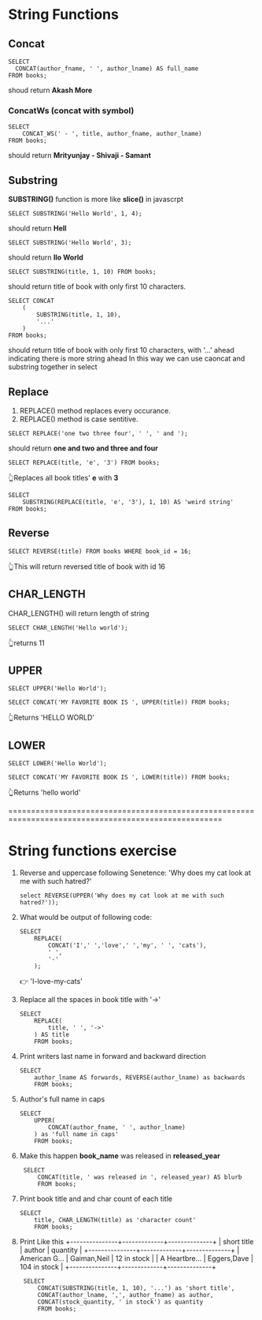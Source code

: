 # String Functions

## Concat

```
SELECT
  CONCAT(author_fname, ' ', author_lname) AS full_name
FROM books;
```

shoud return **Akash More**

### ConcatWs (concat with symbol)

```
SELECT
    CONCAT_WS(' - ', title, author_fname, author_lname)
FROM books;
```

should return **Mrityunjay - Shivaji - Samant**

## Substring

**SUBSTRING()** function is more like **slice()** in javascrpt

```
SELECT SUBSTRING('Hello World', 1, 4);
```

should return **Hell**

```
SELECT SUBSTRING('Hello World', 3);
```

should return **llo World**

```
SELECT SUBSTRING(title, 1, 10) FROM books;
```

should return title of book with only first 10 characters.

```
SELECT CONCAT
    (
        SUBSTRING(title, 1, 10),
        '...'
    )
FROM books;
```

should return title of book with only first 10 characters, with '...' ahead indicating there is more string ahead
In this way we can use caoncat and substring together in select

## Replace

1. REPLACE() method replaces every occurance.
2. REPLACE() method is case sentitive.

```
SELECT REPLACE('one two three four', ' ', ' and ');
```

should return **one and two and three and four**

```
SELECT REPLACE(title, 'e', '3') FROM books;
```

👆Replaces all book titles' **e** with **3**

```
SELECT
    SUBSTRING(REPLACE(title, 'e', '3'), 1, 10) AS 'weird string'
FROM books;
```

## Reverse

```
SELECT REVERSE(title) FROM books WHERE book_id = 16;
```

👆This will return reversed title of book with id 16

## CHAR_LENGTH

CHAR_LENGTH() will return length of string

```
SELECT CHAR_LENGTH('Hello world');
```

👆returns 11

## UPPER

```
SELECT UPPER('Hello World');

SELECT CONCAT('MY FAVORITE BOOK IS ', UPPER(title)) FROM books;
```

👆Returns 'HELLO WORLD'

## LOWER

```
SELECT LOWER('Hello World');

SELECT CONCAT('MY FAVORITE BOOK IS ', LOWER(title)) FROM books;
```

👆Returns 'hello world'

=====================================================================================================

# String functions exercise

1. Reverse and uppercase following Senetence:
   'Why does my cat look at me with such hatred?'

   ```
   select REVERSE(UPPER('Why does my cat look at me with such hatred?'));
   ```

2. What would be output of following code:

   ```
   SELECT
       REPLACE(
           CONCAT('I',' ','love',' ','my', ' ', 'cats'),
           ' ',
           '-'
       );
   ```

   👉 'I-love-my-cats'

3. Replace all the spaces in book title with '->'

   ```
   SELECT
       REPLACE(
           title, ' ', '->'
       ) AS title
       FROM books;
   ```

4. Print writers last name in forward and backward direction

   ```
   SELECT
       author_lname AS forwards, REVERSE(author_lname) as backwards
       FROM books;
   ```

5. Author's full name in caps

   ```
   SELECT
       UPPER(
           CONCAT(author_fname, ' ', author_lname)
       ) as 'full name in caps'
       FROM books;
   ```

6. Make this happen
   **book_name** was released in **released_year**

   ```
    SELECT
        CONCAT(title, ' was released in ', released_year) AS blurb
        FROM books;
   ```

7. Print book title and and char count of each title

   ```
   SELECT
       title, CHAR_LENGTH(title) as 'character count'
       FROM books;
   ```

8. Print Like this
   +---------------+-------------+--------------+
   | short title | author | quantity |
   +---------------+-------------+--------------+
   | American G... | Gaiman,Neil | 12 in stock |
   | A Heartbre... | Eggers,Dave | 104 in stock |
   +---------------+-------------+--------------+

   ```
    SELECT
        CONCAT(SUBSTRING(title, 1, 10), '...') as 'short title',
        CONCAT(author_lname, ',', author_fname) as author,
        CONCAT(stock_quantity, ' in stock') as quantity
        FROM books;
   ```
